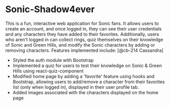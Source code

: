 # Sonic-Shadow4ever
This is a fun, interactive web application for Sonic fans. It allows users to create an account, and once logged in, they can see their user credentials and any characters they have added to their favorites. Additionally, users who aren't logged in can collect rings, quiz themselves on their knowledge of Sonic and Green Hills, and modify the Sonic characters by adding or removing characters.
Features implemented include:
[@cb-214 Cassandra]
* Styled the auth module with Bootstrap
* Implemented a quiz for users to test their knowledge on Sonic & Green Hills using react-quiz-component
* Modified home page by adding a 'favorite' feature using hooks and Bootstrap, allowing users to add/remove a character from their favorites list (only when logged in), displayed in their user profile tab.
* Added images associated with the characters displayed on the home page
